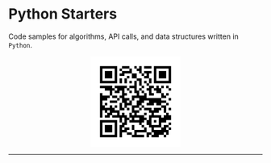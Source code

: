 # Python Starters
Code samples for algorithms, API calls, and data structures written in `Python`.

<p align="center">
<a target="_blank" rel="noopener noreferrer" href="https://mkeithx.pages.dev/docs/repo/python-starters">
<img align="center" width="180" height="180" src="./public/img/qr-cfpages.png"/>
</a>

</a>
</p>

---

